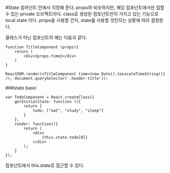#State
컴퍼넌트 안에서 지정해 준다. props와 비슷하지만, 해당 컴포넌트에서만 접할 수 있는 private 오브젝트이다. class로 생성된 컴포넌트만이 가지고 있는 기능으로 local state 이다. props을 사용할 건지, state를 사용할 것인지는 상황에 따라 결정한다.  

클래스가 아닌 컴포넌트의 예는 다음과 같다.

```
function TitleComponent (props){
    return (
        <div>{props.time}</div>
    )
}

ReactDOM.render(<TitleComponent time={new Date().toLocaleTimeString()} />, document.querySelector('.header-title'));
```


###state basic
```
var TodoComponent = React.createClass({
    getInitialState: function (){
        return {
            todo: ["eat", "study", "sleep"]
        }
    },
    render: function(){
        return (
            <div>
                {this.state.todo[0]}
            </div>
        );
    }
});
```
컴포넌트에서 this.state로 접근할 수 있다.

